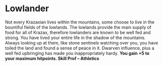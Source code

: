 Lowlander
=========

Not every Krazaxian lives within the mountains, some choose to live in the bountiful fields of the lowlands. The lowlands provide the main supply of food for all of Krazax, therefore lowlanders are known to be well fed and strong.  You have lived your entire life in the shadow of the mountains. Always looking up at them, like stone sentinels watching over you, you have toiled the land and found a sense of peace in it.  Dwarven influence, plus a well fed upbringing has made you inappropriately hardy.
**You gain +5 to your maximum hitpoints.  Skill Prof – Athletics**
